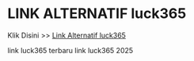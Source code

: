 # LINK ALTERNATIF luck365

Klik Disini >> <a href="https://linksto.pages.dev/">Link Alternatif luck365 </a>

link luck365 terbaru
link luck365 2025